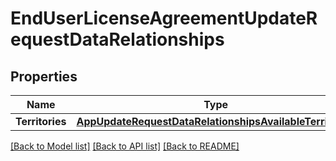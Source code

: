 # EndUserLicenseAgreementUpdateRequestDataRelationships

## Properties

Name | Type | Description | Notes
------------ | ------------- | ------------- | -------------
**Territories** | [**AppUpdateRequestDataRelationshipsAvailableTerritories**](AppUpdateRequest_data_relationships_availableTerritories.md) |  | [optional] 

[[Back to Model list]](../README.md#documentation-for-models) [[Back to API list]](../README.md#documentation-for-api-endpoints) [[Back to README]](../README.md)


